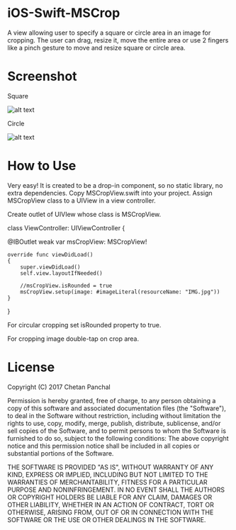 iOS-Swift-MSCrop
===================

A view allowing user to specify a square or circle area in an image for cropping. The user can drag, resize it, move the entire area or use 2 fingers like a pinch gesture to move and resize square or circle area. 

Screenshot
===================

Square

![alt text](https://github.com/chetanpanchal94/iOS-swift-MSCrop/blob/master/MSCropViewSquare.png)

Circle

![alt text](https://github.com/chetanpanchal94/iOS-swift-MSCrop/blob/master/MSCropViewCircle.png)

How to Use
===================
Very easy! It is created to be a drop-in component, so no static library, no extra dependencies.
Copy MSCropView.swift into your project. Assign MSCropView class to a UIView in a view controller.

Create outlet of UIVIew whose class is MSCropView.

class ViewController: UIViewController {

@IBOutlet weak var msCropView: MSCropView!

    override func viewDidLoad() 
    {
        super.viewDidLoad()
        self.view.layoutIfNeeded()
        
        //msCropView.isRounded = true
        msCropView.setup(image: #imageLiteral(resourceName: "IMG.jpg"))
    }
}

For circular cropping set isRounded property to true.

For cropping image double-tap on crop area.

License
===================

Copyright (C) 2017 Chetan Panchal

Permission is hereby granted, free of charge, to any person obtaining a copy of this software and associated documentation files (the "Software"), to deal in the Software without restriction, including without limitation the rights to use, copy, modify, merge, publish, distribute, sublicense, and/or sell copies of the Software, and to permit persons to whom the Software is furnished to do so, subject to the following conditions:
The above copyright notice and this permission notice shall be included in all copies or substantial portions of the Software.

THE SOFTWARE IS PROVIDED "AS IS", WITHOUT WARRANTY OF ANY KIND, EXPRESS OR IMPLIED, INCLUDING BUT NOT LIMITED TO THE WARRANTIES OF MERCHANTABILITY, FITNESS FOR A PARTICULAR PURPOSE AND NONINFRINGEMENT. IN NO EVENT SHALL THE AUTHORS OR COPYRIGHT HOLDERS BE LIABLE FOR ANY CLAIM, DAMAGES OR OTHER LIABILITY, WHETHER IN AN ACTION OF CONTRACT, TORT OR OTHERWISE, ARISING FROM, OUT OF OR IN CONNECTION WITH THE SOFTWARE OR THE USE OR OTHER DEALINGS IN THE SOFTWARE.

